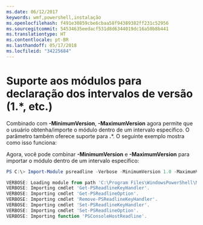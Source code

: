 ```yaml
---
ms.date: 06/12/2017
keywords: wmf,powershell,instalação
ms.openlocfilehash: f491e30859cbe6cbaa58f94389382ff231c52956
ms.sourcegitcommit: 54534635eedacf531d8d6344019dc16a50b8b441
ms.translationtype: HT
ms.contentlocale: pt-BR
ms.lasthandoff: 05/17/2018
ms.locfileid: "34225684"
---
```

# <a name="modules-support-for-declaring-version-ranges-1-etc"></a>Suporte aos módulos para declaração dos intervalos de versão (1.*, etc.)
Combinado com **-MinimumVersion**, **-MaximumVersion** agora permite que o usuário obtenha/importe o módulo dentro de um intervalo específico. O parâmetro também oferece suporte para **.**\*. O seguinte exemplo mostra como isso funciona:

Agora, você pode combinar **-MinimumVersion** e **-MaximumVersion** para importar o módulo dentro de um intervalo específico:

```powershell
PS C:\> Import-Module psreadline -Verbose -MinimumVersion 1.0 -MaximumVersion 1.2.*

VERBOSE: Loading module from path 'C:\Program Files\WindowsPowerShell\Modules\psreadline\1.1\psreadline.psd1'.
VERBOSE: Importing cmdlet 'Get-PSReadlineKeyHandler'.
VERBOSE: Importing cmdlet 'Get-PSReadlineOption'.
VERBOSE: Importing cmdlet 'Remove-PSReadlineKeyHandler'.
VERBOSE: Importing cmdlet 'Set-PSReadlineKeyHandler'.
VERBOSE: Importing cmdlet 'Set-PSReadlineOption'.
VERBOSE: Importing function 'PSConsoleHostReadline'.
```
